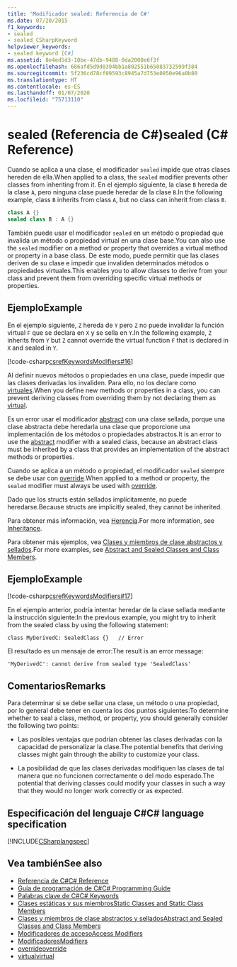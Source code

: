 ```yaml
---
title: 'Modificador sealed: Referencia de C#'
ms.date: 07/20/2015
f1_keywords:
- sealed
- sealed_CSharpKeyword
helpviewer_keywords:
- sealed keyword [C#]
ms.assetid: 8e4ed5d3-10be-47db-9488-0da2008e6f3f
ms.openlocfilehash: 686afd5d9d0394bb1a802551b65083732599f384
ms.sourcegitcommit: 5f236cd78cf09593c8945a7d753e0850e96a0b80
ms.translationtype: HT
ms.contentlocale: es-ES
ms.lasthandoff: 01/07/2020
ms.locfileid: "75713110"
---
```

# <a name="sealed-c-reference"></a><span data-ttu-id="40758-102">sealed (Referencia de C#)</span><span class="sxs-lookup"><span data-stu-id="40758-102">sealed (C# Reference)</span></span>

<span data-ttu-id="40758-103">Cuando se aplica a una clase, el modificador `sealed` impide que otras clases hereden de ella.</span><span class="sxs-lookup"><span data-stu-id="40758-103">When applied to a class, the `sealed` modifier prevents other classes from inheriting from it.</span></span> <span data-ttu-id="40758-104">En el ejemplo siguiente, la clase `B` hereda de la clase `A`, pero ninguna clase puede heredar de la clase `B`.</span><span class="sxs-lookup"><span data-stu-id="40758-104">In the following example, class `B` inherits from class `A`, but no class can inherit from class `B`.</span></span>

```csharp
class A {}
sealed class B : A {}
```

<span data-ttu-id="40758-105">También puede usar el modificador `sealed` en un método o propiedad que invalida un método o propiedad virtual en una clase base.</span><span class="sxs-lookup"><span data-stu-id="40758-105">You can also use the `sealed` modifier on a method or property that overrides a virtual method or property in a base class.</span></span> <span data-ttu-id="40758-106">De este modo, puede permitir que las clases deriven de su clase e impedir que invaliden determinados métodos o propiedades virtuales.</span><span class="sxs-lookup"><span data-stu-id="40758-106">This enables you to allow classes to derive from your class and prevent them from overriding specific virtual methods or properties.</span></span>

## <a name="example"></a><span data-ttu-id="40758-107">Ejemplo</span><span class="sxs-lookup"><span data-stu-id="40758-107">Example</span></span>

<span data-ttu-id="40758-108">En el ejemplo siguiente, `Z` hereda de `Y` pero `Z` no puede invalidar la función virtual `F` que se declara en `X` y se sella en `Y`.</span><span class="sxs-lookup"><span data-stu-id="40758-108">In the following example, `Z` inherits from `Y` but `Z` cannot override the virtual function `F` that is declared in `X` and sealed in `Y`.</span></span>

[!code-csharp[csrefKeywordsModifiers#16](~/samples/snippets/csharp/VS_Snippets_VBCSharp/csrefKeywordsModifiers/CS/csrefKeywordsModifiers.cs#16)]

<span data-ttu-id="40758-109">Al definir nuevos métodos o propiedades en una clase, puede impedir que las clases derivadas los invaliden. Para ello, no los declare como [virtuales](virtual.md).</span><span class="sxs-lookup"><span data-stu-id="40758-109">When you define new methods or properties in a class, you can prevent deriving classes from overriding them by not declaring them as [virtual](virtual.md).</span></span>

<span data-ttu-id="40758-110">Es un error usar el modificador [abstract](abstract.md) con una clase sellada, porque una clase abstracta debe heredarla una clase que proporcione una implementación de los métodos o propiedades abstractos.</span><span class="sxs-lookup"><span data-stu-id="40758-110">It is an error to use the [abstract](abstract.md) modifier with a sealed class, because an abstract class must be inherited by a class that provides an implementation of the abstract methods or properties.</span></span>

<span data-ttu-id="40758-111">Cuando se aplica a un método o propiedad, el modificador `sealed` siempre se debe usar con [override](override.md).</span><span class="sxs-lookup"><span data-stu-id="40758-111">When applied to a method or property, the `sealed` modifier must always be used with [override](override.md).</span></span>

<span data-ttu-id="40758-112">Dado que los structs están sellados implícitamente, no puede heredarse.</span><span class="sxs-lookup"><span data-stu-id="40758-112">Because structs are implicitly sealed, they cannot be inherited.</span></span>

<span data-ttu-id="40758-113">Para obtener más información, vea [Herencia](../../programming-guide/classes-and-structs/inheritance.md).</span><span class="sxs-lookup"><span data-stu-id="40758-113">For more information, see [Inheritance](../../programming-guide/classes-and-structs/inheritance.md).</span></span>

<span data-ttu-id="40758-114">Para obtener más ejemplos, vea [Clases y miembros de clase abstractos y sellados](../../programming-guide/classes-and-structs/abstract-and-sealed-classes-and-class-members.md).</span><span class="sxs-lookup"><span data-stu-id="40758-114">For more examples, see [Abstract and Sealed Classes and Class Members](../../programming-guide/classes-and-structs/abstract-and-sealed-classes-and-class-members.md).</span></span>

## <a name="example"></a><span data-ttu-id="40758-115">Ejemplo</span><span class="sxs-lookup"><span data-stu-id="40758-115">Example</span></span>

[!code-csharp[csrefKeywordsModifiers#17](~/samples/snippets/csharp/VS_Snippets_VBCSharp/csrefKeywordsModifiers/CS/csrefKeywordsModifiers.cs#17)]

<span data-ttu-id="40758-116">En el ejemplo anterior, podría intentar heredar de la clase sellada mediante la instrucción siguiente:</span><span class="sxs-lookup"><span data-stu-id="40758-116">In the previous example, you might try to inherit from the sealed class by using the following statement:</span></span>

`class MyDerivedC: SealedClass {}   // Error`

<span data-ttu-id="40758-117">El resultado es un mensaje de error:</span><span class="sxs-lookup"><span data-stu-id="40758-117">The result is an error message:</span></span>

`'MyDerivedC': cannot derive from sealed type 'SealedClass'`

## <a name="remarks"></a><span data-ttu-id="40758-118">Comentarios</span><span class="sxs-lookup"><span data-stu-id="40758-118">Remarks</span></span>

<span data-ttu-id="40758-119">Para determinar si se debe sellar una clase, un método o una propiedad, por lo general debe tener en cuenta los dos puntos siguientes:</span><span class="sxs-lookup"><span data-stu-id="40758-119">To determine whether to seal a class, method, or property, you should generally consider the following two points:</span></span>

- <span data-ttu-id="40758-120">Las posibles ventajas que podrían obtener las clases derivadas con la capacidad de personalizar la clase.</span><span class="sxs-lookup"><span data-stu-id="40758-120">The potential benefits that deriving classes might gain through the ability to customize your class.</span></span>

- <span data-ttu-id="40758-121">La posibilidad de que las clases derivadas modifiquen las clases de tal manera que no funcionen correctamente o del modo esperado.</span><span class="sxs-lookup"><span data-stu-id="40758-121">The potential that deriving classes could modify your classes in such a way that they would no longer work correctly or as expected.</span></span>

## <a name="c-language-specification"></a><span data-ttu-id="40758-122">Especificación del lenguaje C#</span><span class="sxs-lookup"><span data-stu-id="40758-122">C# language specification</span></span>

[!INCLUDE[CSharplangspec](~/includes/csharplangspec-md.md)]

## <a name="see-also"></a><span data-ttu-id="40758-123">Vea también</span><span class="sxs-lookup"><span data-stu-id="40758-123">See also</span></span>

- [<span data-ttu-id="40758-124">Referencia de C#</span><span class="sxs-lookup"><span data-stu-id="40758-124">C# Reference</span></span>](../index.md)
- [<span data-ttu-id="40758-125">Guía de programación de C#</span><span class="sxs-lookup"><span data-stu-id="40758-125">C# Programming Guide</span></span>](../../programming-guide/index.md)
- [<span data-ttu-id="40758-126">Palabras clave de C#</span><span class="sxs-lookup"><span data-stu-id="40758-126">C# Keywords</span></span>](index.md)
- [<span data-ttu-id="40758-127">Clases estáticas y sus miembros</span><span class="sxs-lookup"><span data-stu-id="40758-127">Static Classes and Static Class Members</span></span>](../../programming-guide/classes-and-structs/static-classes-and-static-class-members.md)
- [<span data-ttu-id="40758-128">Clases y miembros de clase abstractos y sellados</span><span class="sxs-lookup"><span data-stu-id="40758-128">Abstract and Sealed Classes and Class Members</span></span>](../../programming-guide/classes-and-structs/abstract-and-sealed-classes-and-class-members.md)
- [<span data-ttu-id="40758-129">Modificadores de acceso</span><span class="sxs-lookup"><span data-stu-id="40758-129">Access Modifiers</span></span>](../../programming-guide/classes-and-structs/access-modifiers.md)
- [<span data-ttu-id="40758-130">Modificadores</span><span class="sxs-lookup"><span data-stu-id="40758-130">Modifiers</span></span>](index.md)
- [<span data-ttu-id="40758-131">override</span><span class="sxs-lookup"><span data-stu-id="40758-131">override</span></span>](override.md)
- [<span data-ttu-id="40758-132">virtual</span><span class="sxs-lookup"><span data-stu-id="40758-132">virtual</span></span>](virtual.md)
